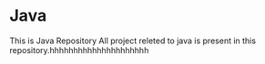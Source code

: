 # Java
This is Java Repository
All project releted to java is present in this repository.hhhhhhhhhhhhhhhhhhhhh
